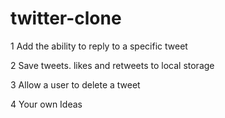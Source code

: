 # twitter-clone

1 Add the ability to reply to a specific tweet

2 Save tweets. likes and retweets to local storage

3 Allow a user to delete a tweet

4 Your own Ideas
